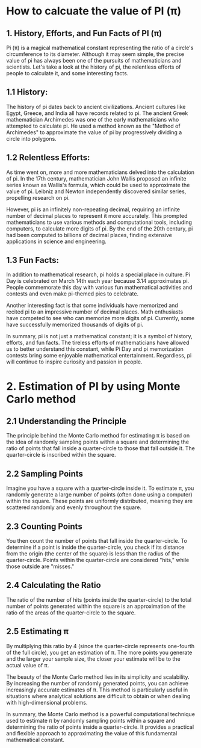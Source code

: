 # How to calcuate the value of PI (π) 
## 1. History, Efforts, and Fun Facts of PI (π) 

Pi (π) is a magical mathematical constant representing the ratio of a circle's circumference to its diameter. Although it may seem simple, the precise value of pi has always been one of the pursuits of mathematicians and scientists. Let's take a look at the history of pi, the relentless efforts of people to calculate it, and some interesting facts.

## 1.1 History:

The history of pi dates back to ancient civilizations. Ancient cultures like Egypt, Greece, and India all have records related to pi. The ancient Greek mathematician Archimedes was one of the early mathematicians who attempted to calculate pi. He used a method known as the "Method of Archimedes" to approximate the value of pi by progressively dividing a circle into polygons.

## 1.2 Relentless Efforts:

As time went on, more and more mathematicians delved into the calculation of pi. In the 17th century, mathematician John Wallis proposed an infinite series known as Wallis's formula, which could be used to approximate the value of pi. Leibniz and Newton independently discovered similar series, propelling research on pi.

However, pi is an infinitely non-repeating decimal, requiring an infinite number of decimal places to represent it more accurately. This prompted mathematicians to use various methods and computational tools, including computers, to calculate more digits of pi. By the end of the 20th century, pi had been computed to billions of decimal places, finding extensive applications in science and engineering.

## 1.3 Fun Facts:

In addition to mathematical research, pi holds a special place in culture. Pi Day is celebrated on March 14th each year because 3.14 approximates pi. People commemorate this day with various fun mathematical activities and contests and even make pi-themed pies to celebrate.

Another interesting fact is that some individuals have memorized and recited pi to an impressive number of decimal places. Math enthusiasts have competed to see who can memorize more digits of pi. Currently, some have successfully memorized thousands of digits of pi.

In summary, pi is not just a mathematical constant; it is a symbol of history, efforts, and fun facts. The tireless efforts of mathematicians have allowed us to better understand this constant, while Pi Day and pi memorization contests bring some enjoyable mathematical entertainment. Regardless, pi will continue to inspire curiosity and passion in people.

# 2. Estimation of PI by using Monte Carlo method
## 2.1 Understanding the Principle
The principle behind the Monte Carlo method for estimating π is based on the idea of randomly sampling points within a square and determining the ratio of points that fall inside a quarter-circle to those that fall outside it. The quarter-circle is inscribed within the square.

## 2.2 Sampling Points 
Imagine you have a square with a quarter-circle inside it. To estimate π, you randomly generate a large number of points (often done using a computer) within the square. These points are uniformly distributed, meaning they are scattered randomly and evenly throughout the square.

## 2.3 Counting Points
You then count the number of points that fall inside the quarter-circle. To determine if a point is inside the quarter-circle, you check if its distance from the origin (the center of the square) is less than the radius of the quarter-circle. Points within the quarter-circle are considered "hits," while those outside are "misses."

## 2.4 Calculating the Ratio
The ratio of the number of hits (points inside the quarter-circle) to the total number of points generated within the square is an approximation of the ratio of the areas of the quarter-circle to the square.

## 2.5 Estimating π
By multiplying this ratio by 4 (since the quarter-circle represents one-fourth of the full circle), you get an estimation of π. The more points you generate and the larger your sample size, the closer your estimate will be to the actual value of π.

The beauty of the Monte Carlo method lies in its simplicity and scalability. By increasing the number of randomly generated points, you can achieve increasingly accurate estimates of π. This method is particularly useful in situations where analytical solutions are difficult to obtain or when dealing with high-dimensional problems.

In summary, the Monte Carlo method is a powerful computational technique used to estimate π by randomly sampling points within a square and determining the ratio of points inside a quarter-circle. It provides a practical and flexible approach to approximating the value of this fundamental mathematical constant.

